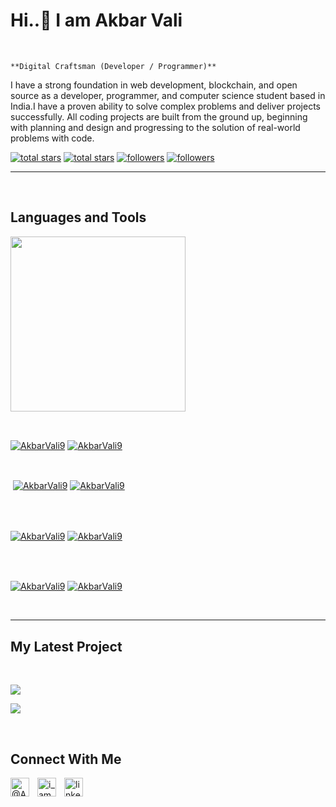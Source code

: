 

<!---
AkbarVali9/AkbarVali9 is a ✨ special ✨ repository because its `README.md` (this file) appears on your GitHub profile.
You can click the Preview link to take a look at your changes.
--->

<h1>Hi..👋  I am Akbar Vali</h1>
<br /> 

                    
`**Digital Craftsman (Developer / Programmer)**`

                    

<p align="left">I have a strong foundation in web development, blockchain, and open source as a developer, programmer, and computer science student based in India.I have a proven ability to solve complex problems and deliver projects successfully. All coding projects are built from the ground up, beginning with planning and design and progressing to the solution of real-world problems with code.</p>
<p align="left"> 
  <a href="https://github.com/AkbarVali9?tab=repositories&sort=stargazers#gh-light-mode-only">
    <img alt="total stars" title="Total stars on GitHub" src="https://custom-icon-badges.demolab.com/github/stars/AkbarVali9?color=3ea97d&style=for-the-badge&labelColor=40b682&logo=star#gh-light-mode-only"/></a>
  
  <a href="https://github.com/AkbarVali9?tab=repositories&sort=stargazers#gh-dark-mode-only">
    <img alt="total stars" title="Total stars on GitHub" src="https://custom-icon-badges.demolab.com/github/stars/AkbarVali9?color=655489&style=for-the-badge&labelColor=c691e9&logo=star#gh-dark-mode-only"/></a>
  
  <a href="https://github.com/AkbarVali9?tab=followers#gh-light-mode-only">
    <img alt="followers" title="Follow me on Github" src="https://custom-icon-badges.demolab.com/github/followers/AkbarVali9?color=2c4954&labelColor=2c3e50&style=for-the-badge&logo=person-add&label=Follow&logoColor=white#gh-light-mode-only"/></a>
    
  <a href="https://github.com/AkbarVali9?tab=followers#gh-dark-mode-only">
    <img alt="followers" title="Follow me on Github" src="https://custom-icon-badges.demolab.com/github/followers/AkbarVali9?color=dacc84&labelColor=f9e692&style=for-the-badge&logo=person-add&label=Follow&logoColor=white#gh-dark-mode-only"/></a>
</p>

---
<br />

                    

<h2>Languages and Tools</h2> 
<p align="left">
<img width="280px"  src="https://skillicons.dev/icons?i=html,css,js,react,python,nodejs,sqlite&perline=9"  />
</p>
<br />

                    

<p><a href="https://github.com/AkbarVali9#gh-dark-mode-only" target="_blank"><img align="center" src="https://github-readme-stats.vercel.app/api/top-langs/?username=AkbarVali9&langs_count=6&show_icon=true&layout=compact&theme=nightowl#gh-dark-mode-only" alt="AkbarVali9" /></a>
  <a href="https://github.com/AkbarVali9#gh-light-mode-only" target="_blank"><img align="center" src="https://github-readme-stats.vercel.app/api/top-langs/?username=AkbarVali9&langs_count=6&show_icon=true&layout=compact&theme=vue#gh-light-mode-only" alt="AkbarVali9" /></a>
</p>

<br />

<p>&nbsp;<a href="https://github.com/AkbarVali9#gh-dark-mode-only" target="_blank"><img align="center" src="https://github-readme-stats.vercel.app/api?username=AkbarVali9&count_private=true&show_icons=true&theme=nightowl#gh-dark-mode-only" alt="AkbarVali9" /></a>
<a href="https://github.com/AkbarVali9#gh-light-mode-only" target="_blank"><img align="center" src="https://github-readme-stats.vercel.app/api?username=AkbarVali9&count_private=true&show_icons=true&theme=vue#gh-light-mode-only" alt="AkbarVali9" /></a>
</p> 
<br>
<br />

<p><a href="https://github.com/AkbarVali9#gh-dark-mode-only" target="_blank"><img align="center" src="https://streak-stats.demolab.com?user=AkbarVali9&theme=nightowl#gh-dark-mode-only" alt="AkbarVali9"/></a>
<a href="https://github.com/AkbarVali9#gh-light-mode-only" target="_blank"><img align="center" src="https://streak-stats.demolab.com?user=AkbarVali9&theme=vue#gh-light-mode-only" alt="AkbarVali9"/></a></p>
<br/>
<br />

<p><a href="https://github.com/AkbarVali9#gh-dark-mode-only" target="_blank"><img align="center" src="https://github-readme-activity-graph.cyclic.app/graph?username=AkbarVali9&theme=nightowl#gh-dark-mode-only" alt="AkbarVali9" /></a>
<a href="https://github.com/AkbarVali9#gh-light-mode-only" target="_blank"><img align="center" src="https://github-readme-activity-graph.cyclic.app/graph?username=AkbarVali9&theme=vue#gh-light-mode-only" alt="AkbarVali9" /></a></p>
<br/>

---


                    

<h2>My Latest Project</h2> 
<br />
<p><a href="https://github.com/AkbarVali9/moviesApp-miniProject#gh-dark-mode-only" target="_blank"><img align="center" src="https://github-readme-stats.vercel.app/api/pin/?username=AkbarVali9&repo=moviesApp-miniProject&theme=nightowl&show_owner=true#gh-dark-mode-only"/></a></p>
<p><a href="https://github.com/AkbarVali9/moviesApp-miniProject#gh-light-mode-only" target="_blank"><img align="center" src="https://github-readme-stats.vercel.app/api/pin/?username=AkbarVali9&repo=moviesApp-miniProject&theme=vue&show_owner=true#gh-light-mode-only"/></a></p>
<br />


                    

<h2>Connect With Me</h2> 
<p align="left">
<a href="https://twitter.com/@Akbar_vali9" target="_blank"><img align="left" width="30px" style="padding-right:10px;" src="https://raw.githubusercontent.com/rahuldkjain/github-profile-readme-generator/master/src/images/icons/Social/twitter.svg" alt="@Akbar_vali9" /></a>
<a href="https://instagram.com/i_am_akbarvali" target="_blank"><img align="left" width="30px" style="padding-right:10px" src="https://raw.githubusercontent.com/rahuldkjain/github-profile-readme-generator/master/src/images/icons/Social/instagram.svg" alt="i_am_akbarvali" /></a>
<a href="www.linkedin.com/in/shaik-akbar-vali-7094b321a" target="_blank"><img align="left" alt="linkedin" width="30px" style="padding-right: 10px;" src="https://cdn.jsdelivr.net/gh/devicons/devicon/icons/linkedin/linkedin-original.svg" /></a>
</p>
